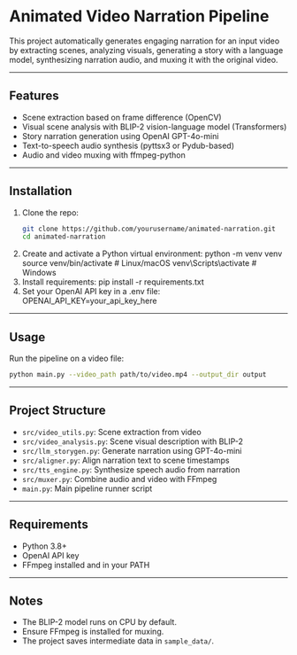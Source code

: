 # Animated Video Narration Pipeline

This project automatically generates engaging narration for an input video by extracting scenes, analyzing visuals, generating a story with a language model, synthesizing narration audio, and muxing it with the original video.

---

## Features

- Scene extraction based on frame difference (OpenCV)
- Visual scene analysis with BLIP-2 vision-language model (Transformers)
- Story narration generation using OpenAI GPT-4o-mini
- Text-to-speech audio synthesis (pyttsx3 or Pydub-based)
- Audio and video muxing with ffmpeg-python

---

## Installation

1. Clone the repo:
   ```bash
   git clone https://github.com/yourusername/animated-narration.git
   cd animated-narration
2. Create and activate a Python virtual environment:
    python -m venv venv
    source venv/bin/activate  # Linux/macOS
    venv\Scripts\activate     # Windows
3. Install requirements:
    pip install -r requirements.txt
4. Set your OpenAI API key in a .env file:
    OPENAI_API_KEY=your_api_key_here

---

## Usage

Run the pipeline on a video file:

```bash
python main.py --video_path path/to/video.mp4 --output_dir output
```

---

## Project Structure

- `src/video_utils.py`: Scene extraction from video  
- `src/video_analysis.py`: Scene visual description with BLIP-2  
- `src/llm_storygen.py`: Generate narration using GPT-4o-mini  
- `src/aligner.py`: Align narration text to scene timestamps  
- `src/tts_engine.py`: Synthesize speech audio from narration  
- `src/muxer.py`: Combine audio and video with FFmpeg  
- `main.py`: Main pipeline runner script  

---

## Requirements

- Python 3.8+  
- OpenAI API key  
- FFmpeg installed and in your PATH  

---

## Notes

- The BLIP-2 model runs on CPU by default.  
- Ensure FFmpeg is installed for muxing.  
- The project saves intermediate data in `sample_data/`.  
